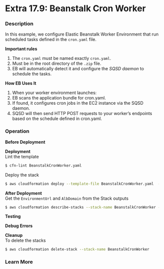 # Extra 17.9: Beanstalk Cron Worker

### Description

In this example, we configure Elastic Beanstalk Worker Environment that run  scheduled tasks defined in the `cron.yaml` file.

**Important rules**  
1. The `cron.yaml` must be named exactly `cron.yaml`.
2. Must be in the root directory of the `.zip` file.
3. EB will automatically detect it and configure the _SQSD daemon_ to schedule the tasks.

**How EB Uses It**  
1. When your worker environment launches:
3. EB scans the application bundle for cron.yaml.
3. If found, it configures cron jobs in the EC2 instance via the SQSD daemon.
4. SQSD will then send HTTP POST requests to your worker’s endpoints based on the schedule defined in cron.yaml.

### Operation

**Before Deployment**

**Deployment**  
Lint the template

```bash
$ cfn-lint BeanstalkCronWorker.yaml
```

Deploy the stack

```bash
$ aws cloudformation deploy --template-file BeanstalkCronWorker.yaml  --stack-name BeanstalkCronWorker --parameter-overrides file://private-parameters.json
```

**After Deployment**  
Get the `EnvironmentUrl` and `AlbDomain` from the Stack outputs

```bash
$ aws cloudformation describe-stacks --stack-name BeanstalkCronWorker --query "Stacks[0].Outputs" --no-cli-pager
```

**Testing**

**Debug Errors**

**Cleanup**  
To delete the stacks

```bash
$ aws cloudformation delete-stack --stack-name BeanstalkCronWorker
```

### Learn More

